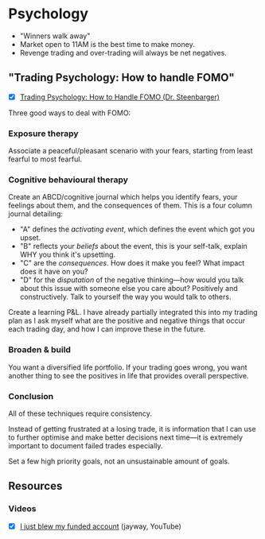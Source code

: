 # Psychology

- "Winners walk away"
- Market open to 11AM is the best time to make money.
- Revenge trading and over-trading will always be net negatives.

## "Trading Psychology: How to handle FOMO"

- [x] [Trading Psychology: How to Handle FOMO (Dr. Steenbarger)](https://www.youtube.com/watch?v=bEXz7Abf-wM)

Three good ways to deal with FOMO:

### Exposure therapy

Associate a peaceful/pleasant scenario with your fears, starting from least fearful to most fearful.
### Cognitive behavioural therapy

Create an ABCD/cognitive journal which helps you identify fears, your feelings about them, and the consequences of them. This is a four column journal detailing:

- "A" defines the *activating event*, which defines the event which got you upset.
- "B" reflects your *beliefs* about the event, this is your self-talk, explain WHY you think it's upsetting.
- "C" are the *consequences*. How does it make you feel? What impact does it have on you?
- "D" for the *disputation* of the negative thinking—how would you talk about this issue with someone else you care about? Positively and constructively. Talk to yourself the way you would talk to others.

Create a learning P&L. I have already partially integrated this into my trading plan as I ask myself what are the positive and negative things that occur each trading day, and how I can improve these in the future.

### Broaden & build

You want a diversified life portfolio. If your trading goes wrong, you want another thing to see the positives in life that provides overall perspective.

### Conclusion

All of these techniques require consistency.

Instead of getting frustrated at a losing trade, it is information that I can use to further optimise and make better decisions next time—it is extremely important to document failed trades especially.

Set a few high priority goals, not an unsustainable amount of goals.

## Resources

### Videos

- [x] [I just blew my funded account](https://www.youtube.com/watch?v=nieQjExYOIg) (jayway, YouTube)
